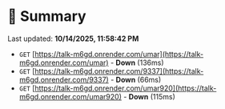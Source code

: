 # 📖 Summary
Last updated: **10/14/2025, 11:58:42 PM**

- `GET` [https://talk-m6gd.onrender.com/umar](https://talk-m6gd.onrender.com/umar) - **Down** (136ms)
- `GET` [https://talk-m6gd.onrender.com/9337](https://talk-m6gd.onrender.com/9337) - **Down** (66ms)
- `GET` [https://talk-m6gd.onrender.com/umar920](https://talk-m6gd.onrender.com/umar920) - **Down** (115ms)
